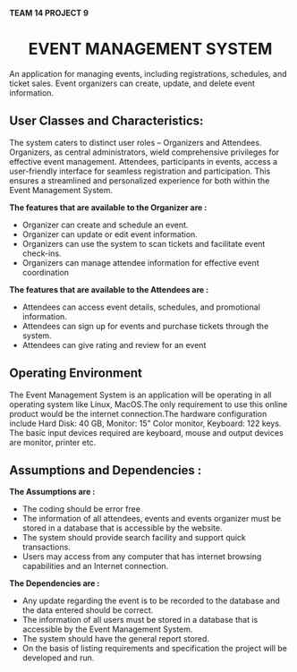 **<p style="text-align:left;">
    TEAM 14
    <span style="text-allign:right;">
        PROJECT 9
    </span>**
</p>

# <div style="text-align: center"> EVENT MANAGEMENT SYSTEM  </div>

An application for managing events, including registrations,
schedules, and ticket sales. Event organizers can create, update, and delete
event information.

## User Classes and Characteristics:

The system caters to distinct user roles – Organizers and Attendees. Organizers, as central administrators, wield comprehensive privileges for effective event management. Attendees, participants in events, access a user-friendly interface for seamless registration and participation. This ensures a streamlined and personalized experience for both within the Event Management System.

**The features that are available to the Organizer are :**

- Organizer can create and schedule an event.
- Organizer can update or edit event information.
- Organizers can use the system to scan tickets and facilitate event check-ins.
- Organizers can manage attendee information for effective event coordination

**The features that are available to the Attendees are :**

- Attendees can access event details, schedules, and promotional information.
- Attendees can sign up for events and purchase tickets through the system.
- Attendees can give rating and review for an event

## Operating Environment

The Event Management System is an application will be operating in all operating system like Linux, MacOS.The
only requirement to use this online product would be the internet connection.The hardware configuration include Hard Disk: 40 GB, Monitor: 15” Color monitor, Keyboard:
122 keys. The basic input devices required are keyboard, mouse and output devices are monitor,
printer etc.

## Assumptions and Dependencies :

**The Assumptions are :**

- The coding should be error free
- The information of all attendees, events and events organizer must be stored in a database that is accessible by the website.
- The system should provide search facility and support quick transactions.
- Users may access from any computer that has internet browsing capabilities and an Internet connection.

**The Dependencies are :**

- Any update regarding the event is to be recorded to the database and the data entered should be correct.
- The information of all users must be stored in a database that is accessible by the Event Management System.
- The system should have the general report stored.
- On the basis of listing requirements and specification the project will be developed and run.
